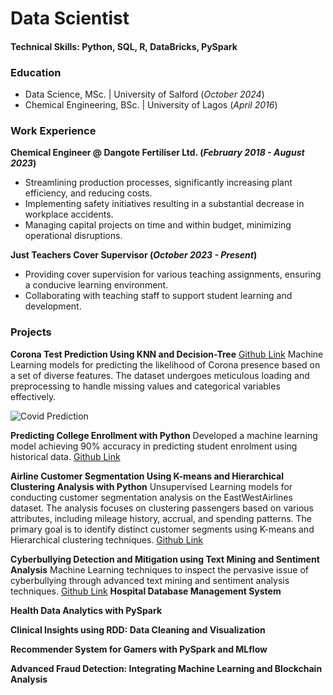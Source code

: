 # Data Scientist 
#### Technical Skills: Python, SQL, R, DataBricks, PySpark
### Education
- Data Science, MSc. | University of Salford (_October 2024_)
- Chemical Engineering, BSc. | University of Lagos (_April 2016_)

### Work Experience
**Chemical Engineer @ Dangote Fertiliser Ltd. (_February 2018 - August 2023_)**
- Streamlining production processes, significantly increasing plant efficiency, and reducing costs.
- Implementing safety initiatives resulting in a substantial decrease in workplace accidents.
- Managing capital projects on time and within budget, minimizing operational disruptions.

**Just Teachers Cover Supervisor (_October 2023 - Present_)**
- Providing cover supervision for various teaching assignments, ensuring a conducive learning environment.
- Collaborating with teaching staff to support student learning and development.

### Projects
**Corona Test Prediction Using KNN and Decision-Tree**
[Github Link](https://github.com/Carsell/Corona-Test-Prediction-Using-KNN-and-Decision-Tree)
Machine Learning models for predicting the likelihood of Corona presence based on a set of diverse features. The dataset undergoes meticulous loading and preprocessing to handle missing values and categorical variables effectively.

![Covid Prediction](https://github.com/user-attachments/assets/2848ec72-ef40-478e-82d3-5c792be14c9d)

**Predicting College Enrollment with Python**
Developed a machine learning model achieving 90% accuracy in predicting student enrolment using historical data.
[Github Link](https://github.com/Carsell/Predicting-College-Enrollment-with-Python)

**Airline Customer Segmentation Using K-means and Hierarchical Clustering Analysis with Python**
Unsupervised Learning models for conducting customer segmentation analysis on the EastWestAirlines dataset. The analysis focuses on clustering passengers based on various attributes, including mileage history, accrual, and spending patterns. The primary goal is to identify distinct customer segments using K-means and Hierarchical clustering techniques.
[Github Link](https://github.com/Carsell/Airline-Customer-Segmentation-Using-K-means-Hierarchical-Clustering-Analysis-with-Python)

**Cyberbullying Detection and Mitigation using Text Mining and Sentiment Analysis**
Machine Learning techniques to inspect the pervasive issue of cyberbullying through advanced text mining and sentiment analysis techniques.
[Github Link](https://github.com/Carsell/Cyberbullying-Detection-and-Mitigation-using-Text-Mining-and-Sentiment-Analysis)
**Hospital Database Management System**

**Health Data Analytics with PySpark**

**Clinical Insights using RDD: Data Cleaning and Visualization**

**Recommender System for Gamers with PySpark and MLflow**

**Advanced Fraud Detection: Integrating Machine Learning and Blockchain Analysis**
